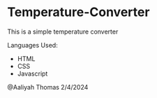 # Temperature-Converter

This is a simple temperature converter

Languages Used:
- HTML
- CSS
- Javascript

@Aaliyah Thomas
2/4/2024

